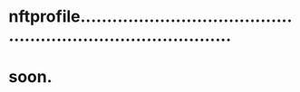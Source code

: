 # nftprofile..................................................................................
# soon.
